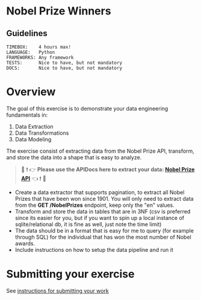 # Nobel Prize Winners

## Guidelines
```
TIMEBOX:    4 hours max!
LANGUAGE:   Python
FRAMEWORKS: Any framework
TESTS:      Nice to have, but not mandatory
DOCS:       Nice to have, but not mandatory
```

# Overview
The goal of this exercise is to demonstrate your data engineering fundamentals in:
1. Data Extraction
2. Data Transformations
3. Data Modeling

The exercise consist of extracting data from the Nobel Prize API, transform, and store the data into a shape that is easy to analyze.

> :rotating_light: :exclamation: :point_right: **Please use the APIDocs here to extract your data: [Nobel Prize API](https://app.swaggerhub.com/apis/NobelMedia/NobelMasterData/2.1#/default/get_nobelPrizes)** :point_left: :exclamation: :rotating_light:

- Create a data extractor that supports pagination, to extract all Nobel Prizes that have been won since 1901. You will only need to extract data from the **GET /NobelPrizes** endpoint, keep only the "en" values.
- Transform and store the data in tables that are in 3NF (csv is preferred since its easier for you, but if you want to spin up a local instance of sqlite/relational db, it is fine as well, just note the time limit)
- The data should be in a format that is easy for me to query (for example through SQL) for the individual that has won the most number of Nobel awards.
- Include instructions on how to setup the data pipeline and run it

# Submitting your exercise 
See [instructions for submitting your work](https://github.com/bunker-tech/take-home-exercises/blob/master/README.md#general-instructions)
